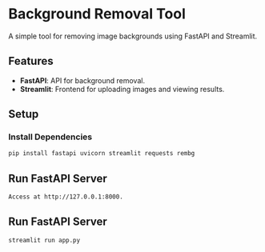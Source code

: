 # Background Removal Tool

A simple tool for removing image backgrounds using FastAPI and Streamlit.

## Features

- **FastAPI**: API for background removal.
- **Streamlit**: Frontend for uploading images and viewing results.

## Setup

### Install Dependencies

```bash
pip install fastapi uvicorn streamlit requests rembg

```

## Run FastAPI Server

```bash
Access at http://127.0.0.1:8000.
```

## Run FastAPI Server

```bash
streamlit run app.py
```
